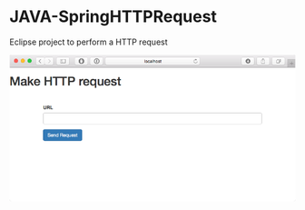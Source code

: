 # JAVA-SpringHTTPRequest
Eclipse project to perform a HTTP request


![Screen](https://github.com/babolForFun/JAVA-SpringHTTPRequest/blob/master/WebContent/screen.gif?raw=true)
